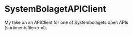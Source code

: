 # SystemBolagetAPIClient
My take on an APIClient for one of Systembolagets open APIs (sortimentsfilen.xml).
